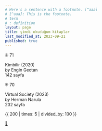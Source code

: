 ```yaml
---
# Here's a sentence with a footnote. [^aaa]
# [^aaa]: This is the footnote.
# term
# : definition
layout: page
title: şimdi okuduğum kitaplar
last_modified_at: 2023-09-21
published: true
---
```


⁜ 71  

Kimbilir (2020)  
_by_ Engin Gectan  
142 sayfa  

⁜ 70  

Virtual Society (2023)  
_by_ Herman Narula  
232 sayfa  

{{ 200 | times: 5 | divided_by: 100 }}


[🍃](https://www.nonfictionbooks.xyz/now.html "şimdi okuduğum kitaplar")
